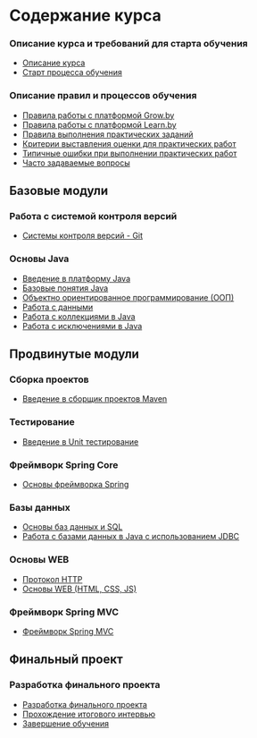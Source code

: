 Содержание курса  
====================

### Описание курса и требований для старта обучения
* [Описание курса]({{site.baseurl}})
* [Старт процесса обучения]({{site.materialsurl}}general/education_start)

### Описание правил и процессов обучения
* [Правила работы с платформой Grow.by]({{site.materialsurl}}general/grow_intro)
* [Правила работы с платформой Learn.by]({{site.materialsurl}}general/learn_intro)
* [Правила выполнения практических заданий]({{site.materialsurl}}general/practical_tasks_completing_rules)
* [Критерии выставления оценки для практических работ]({{site.materialsurl}}general/practical_tasks_evaluation_rules)
* [Типичные ошибки при выполнении практических работ]({{site.materialsurl}}general/typical_mistakes)
* [Часто задаваемые вопросы]({{site.materialsurl}}general/faq)

Базовые модули
---------------------

### Работа с системой контроля версий
* [Системы контроля версий - Git]({{site.materialsurl}}git/git)

### Основы Java
* [Введение в платформу Java]({{site.materialsurl}}java_intro/java_intro)
* [Базовые понятия Java]({{site.materialsurl}}java_basics/java_basics)
* [Объектно ориентированное программирование (ООП)]({{site.materialsurl}}oop/oop)
* [Работа с данными]({{site.materialsurl}}data_handling/data_handling)
* [Работа с коллекциями в Java]({{site.materialsurl}}collections/collections)
* [Работа с исключениями в Java]({{site.materialsurl}}exceptions/exceptions)

Продвинутые модули
---------------------

### Сборка проектов
* [Введение в сборщик проектов Maven]({{site.materialsurl}}maven/maven)

### Тестирование 
* [Введение в Unit тестирование]({{site.materialsurl}}unit_testing/unit_testing)

### Фреймворк Spring Core
* [Основы фреймворка Spring]({{site.materialsurl}}spring_framework/spring_framework)

### Базы данных
* [Основы баз данных и SQL]({{site.materialsurl}}db_basics/db_basics)
* [Работа с базами данных в Java c использованием JDBC]({{site.materialsurl}}jdbc/jdbc)

### Основы WEB
* [Протокол HTTP]({{site.materialsurl}}http/http)
* [Основы WEB (HTML, CSS, JS)]({{site.materialsurl}}web_basics/web_basics)

### Фреймворк Spring MVC
* [Фреймворк Spring MVC]({{site.materialsurl}}spring_mvc_framework/spring_mvc_framework)

Финальный проект
---------------------

### Разработка финального проекта
* [Разработка финального проекта]({{site.materialsurl}}final_project/final_project)
* [Прохождение итогового интервью]({{site.materialsurl}}final_test/final_interview)
* [Завершение обучения]({{site.materialsurl}}next_steps/next_steps)